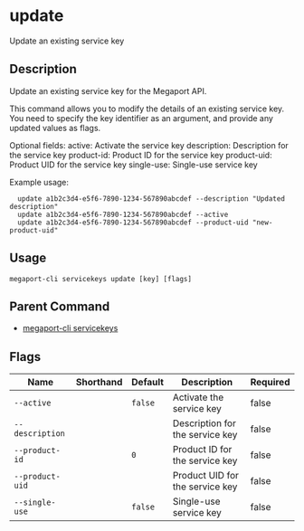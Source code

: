 # update

Update an existing service key

## Description

Update an existing service key for the Megaport API.

This command allows you to modify the details of an existing service key. You need to specify the key identifier as an argument, and provide any updated values as flags.

Optional fields:
  active: Activate the service key
  description: Description for the service key
  product-id: Product ID for the service key
  product-uid: Product UID for the service key
  single-use: Single-use service key

Example usage:

```
  update a1b2c3d4-e5f6-7890-1234-567890abcdef --description "Updated description"
  update a1b2c3d4-e5f6-7890-1234-567890abcdef --active
  update a1b2c3d4-e5f6-7890-1234-567890abcdef --product-uid "new-product-uid"
```


## Usage

```
megaport-cli servicekeys update [key] [flags]
```



## Parent Command

* [megaport-cli servicekeys](megaport-cli_servicekeys.md)




## Flags

| Name | Shorthand | Default | Description | Required |
|------|-----------|---------|-------------|----------|
| `--active` |  | `false` | Activate the service key | false |
| `--description` |  |  | Description for the service key | false |
| `--product-id` |  | `0` | Product ID for the service key | false |
| `--product-uid` |  |  | Product UID for the service key | false |
| `--single-use` |  | `false` | Single-use service key | false |



